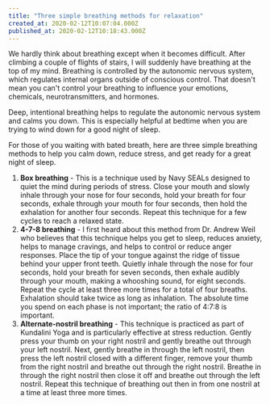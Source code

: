 ```yaml
---
title: "Three simple breathing methods for relaxation"
created_at: 2020-02-12T10:07:04.000Z
published_at: 2020-02-12T10:18:43.000Z
---
```

We hardly think about breathing except when it becomes difficult. After climbing a couple of flights of stairs, I will suddenly have breathing at the top of my mind. Breathing is controlled by the autonomic nervous system, which regulates internal organs outside of conscious control. That doesn't mean you can't control your breathing to influence your emotions, chemicals, neurotransmitters, and hormones.

Deep, intentional breathing helps to regulate the autonomic nervous system and calms you down. This is especially helpful at bedtime when you are trying to wind down for a good night of sleep.

For those of you waiting with bated breath, here are three simple breathing methods to help you calm down, reduce stress, and get ready for a great night of sleep.

1.  **Box breathing** - This is a technique used by Navy SEALs designed to quiet the mind during periods of stress. Close your mouth and slowly inhale through your nose for four seconds, hold your breath for four seconds, exhale through your mouth for four seconds, then hold the exhalation for another four seconds. Repeat this technique for a few cycles to reach a relaxed state.
2.  **4-7-8 breathing** \- I first heard about this method from Dr. Andrew Weil who believes that this technique helps you get to sleep, reduces anxiety, helps to manage cravings, and helps to control or reduce anger responses. Place the tip of your tongue against the ridge of tissue behind your upper front teeth. Quietly inhale through the nose for four seconds, hold your breath for seven seconds, then exhale audibly through your mouth, making a whooshing sound, for eight seconds. Repeat the cycle at least three more times for a total of four breaths. Exhalation should take twice as long as inhalation. The absolute time you spend on each phase is not important; the ratio of 4:7:8 is important.
3.  **Alternate-nostril breathing** - This technique is practiced as part of Kundalini Yoga and is particularly effective at stress reduction. Gently press your thumb on your right nostril and gently breathe out through your left nostril. Next, gently breathe in through the left nostril, then press the left nostril closed with a different finger, remove your thumb from the right nostril and breathe out through the right nostril. Breathe in through the right nostril then close it off and breathe out through the left nostril. Repeat this technique of breathing out then in from one nostril at a time at least three more times.
